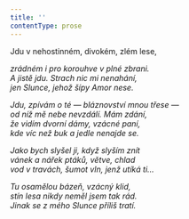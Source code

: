 ```yaml
---
title: ''
contentType: prose
---
```


<section>

Jdu v nehostinném, divokém, zlém lese,

_zrádném i pro korouhve v plné zbrani.  
A jistě jdu. Strach nic mi nenahání,  
jen Slunce, jehož šípy Amor nese._

</section>

<section>

_Jdu, zpívám o té — bláznovství mnou třese —  
od níž mě nebe nevzdálí. Mám zdání,  
že vidím dvorní dámy, vzácné paní,  
kde víc než buk a jedle nenajde se._

</section>

<section>

_Jako bych slyšel ji, když slyším znít  
vánek a nářek ptáků, větve, chlad  
vod v travách, šumot vln, jenž utíká ti…_

</section>

<section>

_Tu osamělou bázeň, vzácný klid,  
stín lesa nikdy neměl jsem tak rád.  
Jinak se z mého Slunce příliš tratí._

</section>
